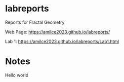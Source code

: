 # labreports
Reports for Fractal Geometry

Web Page: https://amilce2023.github.io/labreports/

Lab 1: https://amilce2023.github.io/labreports/Lab1.html

# Notes

Hello world
